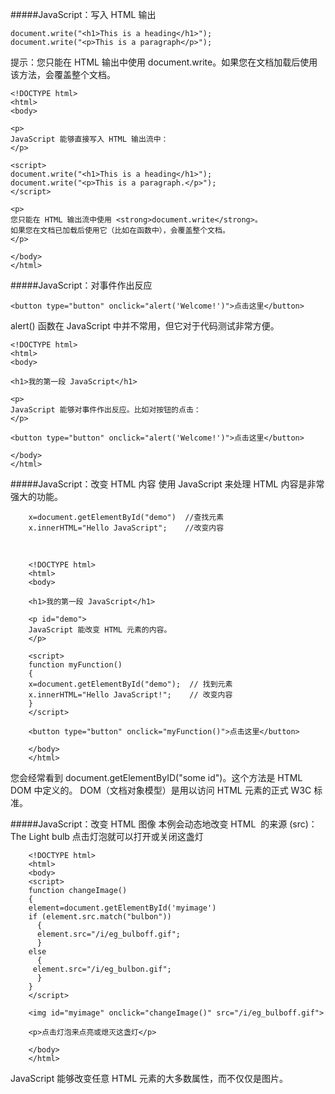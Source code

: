 #####JavaScript：写入 HTML 输出

    document.write("<h1>This is a heading</h1>");
    document.write("<p>This is a paragraph</p>");

提示：您只能在 HTML 输出中使用 document.write。如果您在文档加载后使用该方法，会覆盖整个文档。

    <!DOCTYPE html>
    <html>
    <body>
    
    <p>
    JavaScript 能够直接写入 HTML 输出流中：
    </p>
    
    <script>
    document.write("<h1>This is a heading</h1>");
    document.write("<p>This is a paragraph.</p>");
    </script>
    
    <p>
    您只能在 HTML 输出流中使用 <strong>document.write</strong>。
    如果您在文档已加载后使用它（比如在函数中），会覆盖整个文档。
    </p>
    
    </body>
    </html>

#####JavaScript：对事件作出反应

    <button type="button" onclick="alert('Welcome!')">点击这里</button>

alert() 函数在 JavaScript 中并不常用，但它对于代码测试非常方便。

    <!DOCTYPE html>
    <html>
    <body>
    
    <h1>我的第一段 JavaScript</h1>

    <p>
    JavaScript 能够对事件作出反应。比如对按钮的点击：
    </p>
    
    <button type="button" onclick="alert('Welcome!')">点击这里</button>
    
    </body>
    </html>

#####JavaScript：改变 HTML 内容
使用 JavaScript 来处理 HTML 内容是非常强大的功能。

        x=document.getElementById("demo")  //查找元素
        x.innerHTML="Hello JavaScript";    //改变内容

<br />

        <!DOCTYPE html>
        <html>
        <body>
        
        <h1>我的第一段 JavaScript</h1>
        
        <p id="demo">
        JavaScript 能改变 HTML 元素的内容。
        </p>
        
        <script>
        function myFunction()
        {
        x=document.getElementById("demo");  // 找到元素
        x.innerHTML="Hello JavaScript!";    // 改变内容
        }
        </script>
        
        <button type="button" onclick="myFunction()">点击这里</button>
        
        </body>
        </html>

您会经常看到 document.getElementByID("some id")。这个方法是 HTML DOM 中定义的。
DOM（文档对象模型）是用以访问 HTML 元素的正式 W3C 标准。

#####JavaScript：改变 HTML 图像
本例会动态地改变 HTML <image> 的来源 (src)：
The Light bulb
点击灯泡就可以打开或关闭这盏灯

        <!DOCTYPE html>
        <html>
        <body>
        <script>
        function changeImage()
        {
        element=document.getElementById('myimage')
        if (element.src.match("bulbon"))
          {
          element.src="/i/eg_bulboff.gif";
          }
        else
          {
         element.src="/i/eg_bulbon.gif";
          }
        }
        </script>
        
        <img id="myimage" onclick="changeImage()" src="/i/eg_bulboff.gif">
        
        <p>点击灯泡来点亮或熄灭这盏灯</p>
        
        </body>
        </html>

JavaScript 能够改变任意 HTML 元素的大多数属性，而不仅仅是图片。


